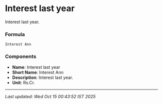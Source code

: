 # Interest last year
Interest last year.

### Formula
```text
Interest Ann
```


### Components
- **Name**: Interest last year
- **Short Name**: Interest Ann
- **Description**: Interest last year.
- **Unit**: Rs.Cr.

---
*Last updated: Wed Oct 15 00:43:52 IST 2025*
